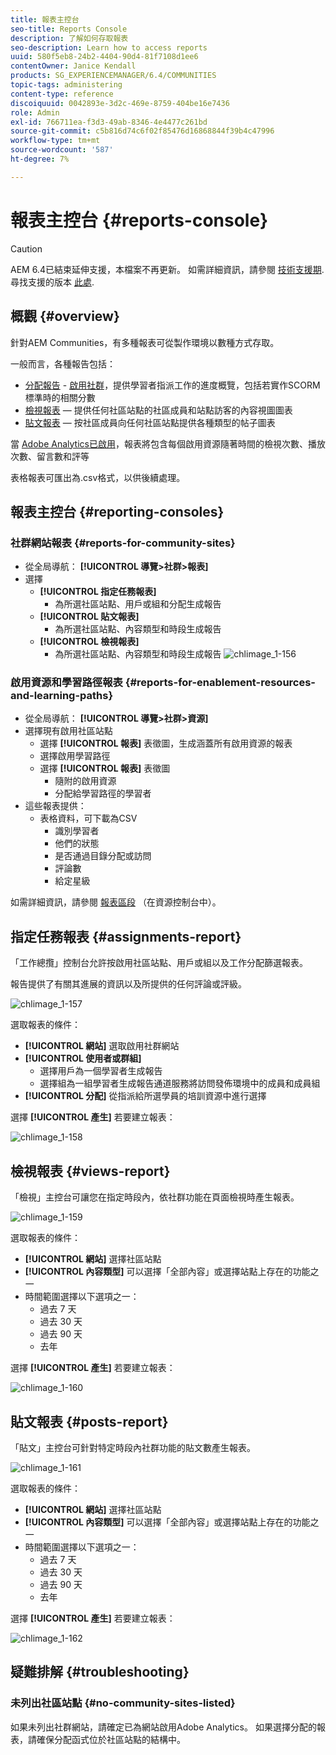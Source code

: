 ```yaml
---
title: 報表主控台
seo-title: Reports Console
description: 了解如何存取報表
seo-description: Learn how to access reports
uuid: 580f5eb8-24b2-4404-90d4-81f7108d1ee6
contentOwner: Janice Kendall
products: SG_EXPERIENCEMANAGER/6.4/COMMUNITIES
topic-tags: administering
content-type: reference
discoiquuid: 0042893e-3d2c-469e-8759-404be16e7436
role: Admin
exl-id: 766711ea-f3d3-49ab-8346-4e4477c261bd
source-git-commit: c5b816d74c6f02f85476d16868844f39b4c47996
workflow-type: tm+mt
source-wordcount: '587'
ht-degree: 7%

---
```


# 報表主控台 {#reports-console}

>[!CAUTION]
>
>AEM 6.4已結束延伸支援，本檔案不再更新。 如需詳細資訊，請參閱 [技術支援期](https://helpx.adobe.com//tw/support/programs/eol-matrix.html). 尋找支援的版本 [此處](https://experienceleague.adobe.com/docs/).

## 概觀 {#overview}

針對AEM Communities，有多種報表可從製作環境以數種方式存取。

一般而言，各種報告包括：

* [分配報告](#assignments-report) - [啟用社群](overview.md#enablement-community)，提供學習者指派工作的進度概覽，包括若實作SCORM標準時的相關分數
* [檢視報表](#views-report)  — 提供任何社區站點的社區成員和站點訪客的內容視圖圖表
* [貼文報表](#posts-report)  — 按社區成員向任何社區站點提供各種類型的帖子圖表

當 [Adobe Analytics已啟用](sites-console.md#analytics)，報表將包含每個啟用資源隨著時間的檢視次數、播放次數、留言數和評等

表格報表可匯出為.csv格式，以供後續處理。

## 報表主控台 {#reporting-consoles}

### 社群網站報表 {#reports-for-community-sites}

* 從全局導航： **[!UICONTROL 導覽>社群>報表]**
* 選擇
   * **[!UICONTROL 指定任務報表]**
      * 為所選社區站點、用戶或組和分配生成報告
   * **[!UICONTROL 貼文報表]**
      * 為所選社區站點、內容類型和時段生成報告
   * **[!UICONTROL 檢視報表]**
      * 為所選社區站點、內容類型和時段生成報告
         ![chlimage_1-156](assets/chlimage_1-156.png)

### 啟用資源和學習路徑報表 {#reports-for-enablement-resources-and-learning-paths}

* 從全局導航： **[!UICONTROL 導覽>社群>資源]**
* 選擇現有啟用社區站點
   * 選擇 **[!UICONTROL 報表]** 表徵圖，生成涵蓋所有啟用資源的報表
   * 選擇啟用學習路徑
   * 選擇 **[!UICONTROL 報表]** 表徵圖
      * 隨附的啟用資源
      * 分配給學習路徑的學習者
* 這些報表提供：
   * 表格資料，可下載為CSV
      * 識別學習者
      * 他們的狀態
      * 是否通過目錄分配或訪問
      * 評論數
      * 給定星級

如需詳細資訊，請參閱 [報表區段](resources.md#report) （在資源控制台中）。

## 指定任務報表 {#assignments-report}

「工作總攬」控制台允許按啟用社區站點、用戶或組以及工作分配篩選報表。

報告提供了有關其進展的資訊以及所提供的任何評論或評級。

![chlimage_1-157](assets/chlimage_1-157.png)

選取報表的條件：

* **[!UICONTROL 網站]**
選取啟用社群網站
* **[!UICONTROL 使用者或群組]**
   * 選擇用戶為一個學習者生成報告
   * 選擇組為一組學習者生成報告通道服務將訪問發佈環境中的成員和成員組
* **[!UICONTROL 分配]**
從指派給所選學員的培訓資源中進行選擇

選擇 **[!UICONTROL 產生]** 若要建立報表：

![chlimage_1-158](assets/chlimage_1-158.png)

## 檢視報表 {#views-report}

「檢視」主控台可讓您在指定時段內，依社群功能在頁面檢視時產生報表。

![chlimage_1-159](assets/chlimage_1-159.png)

選取報表的條件：

* **[!UICONTROL 網站]**
選擇社區站點
* **[!UICONTROL 內容類型]**
可以選擇「全部內容」或選擇站點上存在的功能之一
* 時間範圍選擇以下選項之一：
   * 過去 7 天
   * 過去 30 天
   * 過去 90 天
   * 去年

選擇 **[!UICONTROL 產生]** 若要建立報表：

![chlimage_1-160](assets/chlimage_1-160.png)

## 貼文報表 {#posts-report}

「貼文」主控台可針對特定時段內社群功能的貼文數產生報表。

![chlimage_1-161](assets/chlimage_1-161.png)

選取報表的條件：

* **[!UICONTROL 網站]**
選擇社區站點
* **[!UICONTROL 內容類型]**
可以選擇「全部內容」或選擇站點上存在的功能之一
* 時間範圍選擇以下選項之一：
   * 過去 7 天
   * 過去 30 天
   * 過去 90 天
   * 去年

選擇 **[!UICONTROL 產生]** 若要建立報表：

![chlimage_1-162](assets/chlimage_1-162.png)

## 疑難排解 {#troubleshooting}

### 未列出社區站點 {#no-community-sites-listed}

如果未列出社群網站，請確定已為網站啟用Adobe Analytics。 如果選擇分配的報表，請確保分配函式位於社區站點的結構中。
